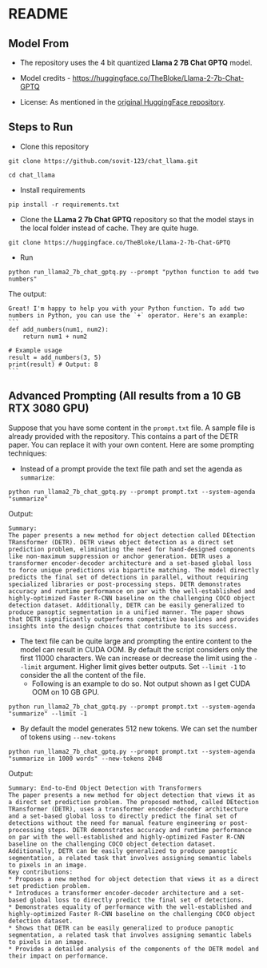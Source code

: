 # README

## Model From

* The repository uses the 4 bit quantized **Llama 2 7B Chat GPTQ** model.

* Model credits - https://huggingface.co/TheBloke/Llama-2-7b-Chat-GPTQ
* License: As mentioned in the [original HuggingFace repository](https://huggingface.co/TheBloke/Llama-2-7b-Chat-GPTQ#original-model-card-metas-llama-2-7b-chat).

## Steps to Run

* Clone this repository

```
git clone https://github.com/sovit-123/chat_llama.git
```

```
cd chat_llama
```

* Install requirements

```
pip install -r requirements.txt
```

* Clone the **LLama 2 7b Chat GPTQ** repository so that the model stays in the local folder instead of cache. They are quite huge.

```
git clone https://huggingface.co/TheBloke/Llama-2-7b-Chat-GPTQ
```

* Run

```
python run_llama2_7b_chat_gptq.py --prompt "python function to add two numbers"
```

The output:

````
Great! I'm happy to help you with your Python function. To add two numbers in Python, you can use the `+` operator. Here's an example:
```
def add_numbers(num1, num2):
    return num1 + num2

# Example usage
result = add_numbers(3, 5)
print(result) # Output: 8
```
````

## Advanced Prompting (All results from a 10 GB RTX 3080 GPU)

Suppose that you have some content in the `prompt.txt` file. A sample file is already provided with the repository. This contains a part of the DETR paper. You can replace it with your own content. Here are some prompting techniques:

* Instead of a prompt provide the text file path and set the agenda as `summarize`:

```
python run_llama2_7b_chat_gptq.py --prompt prompt.txt --system-agenda "summarize"
```

Output:

```
Summary:
The paper presents a new method for object detection called DEtection TRansformer (DETR). DETR views object detection as a direct set prediction problem, eliminating the need for hand-designed components like non-maximum suppression or anchor generation. DETR uses a transformer encoder-decoder architecture and a set-based global loss to force unique predictions via bipartite matching. The model directly predicts the final set of detections in parallel, without requiring specialized libraries or post-processing steps. DETR demonstrates accuracy and runtime performance on par with the well-established and highly-optimized Faster R-CNN baseline on the challenging COCO object detection dataset. Additionally, DETR can be easily generalized to produce panoptic segmentation in a unified manner. The paper shows that DETR significantly outperforms competitive baselines and provides insights into the design choices that contribute to its success.
```

* The text file can be quite large and prompting the entire content to the model can result in CUDA OOM. By default the script considers only the first 11000 characters. We can increase or decrease the limit using the `--limit` argument. Higher limit gives better outputs. Set `--limit -1` to consider the all the content of the file.
  * Following is an example to do so. Not output shown as I get CUDA OOM on 10 GB GPU.

```
python run_llama2_7b_chat_gptq.py --prompt prompt.txt --system-agenda "summarize" --limit -1
```

* By default the model generates 512 new tokens. We can set the number of tokens using `--new-tokens`

```
python run_llama2_7b_chat_gptq.py --prompt prompt.txt --system-agenda "summarize in 1000 words" --new-tokens 2048
```

Output:

```
Summary: End-to-End Object Detection with Transformers
The paper presents a new method for object detection that views it as a direct set prediction problem. The proposed method, called DEtection TRansformer (DETR), uses a transformer encoder-decoder architecture and a set-based global loss to directly predict the final set of detections without the need for manual feature engineering or post-processing steps. DETR demonstrates accuracy and runtime performance on par with the well-established and highly-optimized Faster R-CNN baseline on the challenging COCO object detection dataset. Additionally, DETR can be easily generalized to produce panoptic segmentation, a related task that involves assigning semantic labels to pixels in an image.
Key contributions:
* Proposes a new method for object detection that views it as a direct set prediction problem.
* Introduces a transformer encoder-decoder architecture and a set-based global loss to directly predict the final set of detections.
* Demonstrates equality of performance with the well-established and highly-optimized Faster R-CNN baseline on the challenging COCO object detection dataset.
* Shows that DETR can be easily generalized to produce panoptic segmentation, a related task that involves assigning semantic labels to pixels in an image.
* Provides a detailed analysis of the components of the DETR model and their impact on performance.
```

